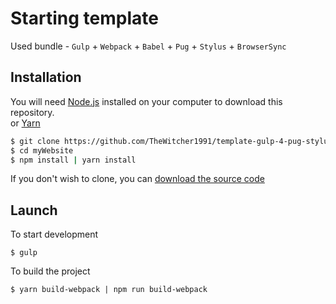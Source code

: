 # Starting template
Used bundle - `Gulp` + `Webpack` + `Babel` + `Pug` + `Stylus` + `BrowserSync`

## Installation

You will need [Node.js](https://nodejs.org) installed on your computer to download this repository.
<br>
or [Yarn](https://yarnpkg.com)

```bash
$ git clone https://github.com/TheWitcher1991/template-gulp-4-pug-stylus
$ cd myWebsite
$ npm install | yarn install
```

If you don't wish to clone, you can [download the source code](https://github.com/template-gulp-4-pug-stylus/archive/master.zip)

## Launch

To start development
```
$ gulp 
```

To build the project
```
$ yarn build-webpack | npm run build-webpack
```